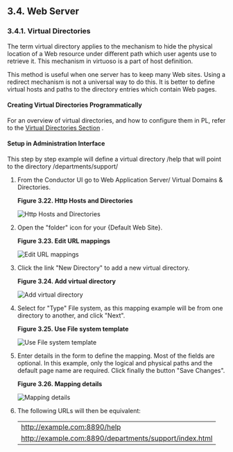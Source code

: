 <div id="qswebserver" class="section">

<div class="titlepage">

<div>

<div>

## 3.4. Web Server

</div>

</div>

</div>

<div id="qsvirtdir" class="section">

<div class="titlepage">

<div>

<div>

### 3.4.1. Virtual Directories

</div>

</div>

</div>

The term virtual directory applies to the mechanism to hide the physical
location of a Web resource under different path which user agents use to
retrieve it. This mechanism in virtuoso is a part of host definition.

This method is useful when one server has to keep many Web sites. Using
a redirect mechanism is not a universal way to do this. It is better to
define virtual hosts and paths to the directory entries which contain
Web pages.

<div id="qsvirtdirpl" class="section">

<div class="titlepage">

<div>

<div>

#### Creating Virtual Directories Programmatically

</div>

</div>

</div>

For an overview of virtual directories, and how to configure them in PL,
refer to the <a href="ch-webappdevelopment.html#virtdir" class="link"
title="14.1.2. Virtual Directories">Virtual Directories Section</a> .

</div>

<div id="qsvirtdirui" class="section">

<div class="titlepage">

<div>

<div>

#### Setup in Administration Interface

</div>

</div>

</div>

This step by step example will define a virtual directory /help that
will point to the directory /departments/support/

<div class="orderedlist">

1.  From the Conductor UI go to Web Application Server/ Virtual Domains
    & Directories.

    <div class="figure-float">

    <div id="virtdir1" class="figure">

    **Figure 3.22. Http Hosts and Directories**

    <div class="figure-contents">

    <div class="mediaobject">

    ![Http Hosts and Directories](images/ui/virtdir1.png)

    </div>

    </div>

    </div>

      

    </div>

2.  Open the "folder" icon for your {Default Web Site}.

    <div class="figure-float">

    <div id="virtdir2" class="figure">

    **Figure 3.23. Edit URL mappings**

    <div class="figure-contents">

    <div class="mediaobject">

    ![Edit URL mappings](images/ui/virtdir2.png)

    </div>

    </div>

    </div>

      

    </div>

3.  Click the link "New Directory" to add a new virtual directory.

    <div class="figure-float">

    <div id="virtdir3" class="figure">

    **Figure 3.24. Add virtual directory**

    <div class="figure-contents">

    <div class="mediaobject">

    ![Add virtual directory](images/ui/virtdir3.png)

    </div>

    </div>

    </div>

      

    </div>

4.  Select for "Type" File system, as this mapping example will be from
    one directory to another, and click "Next".

    <div class="figure-float">

    <div id="virtdir4" class="figure">

    **Figure 3.25. Use File system template**

    <div class="figure-contents">

    <div class="mediaobject">

    ![Use File system template](images/ui/virtdir4.png)

    </div>

    </div>

    </div>

      

    </div>

5.  Enter details in the form to define the mapping. Most of the fields
    are optional. In this example, only the logical and physical paths
    and the default page name are required. Click finally the button
    "Save Changes".

    <div class="figure-float">

    <div id="virtdir5" class="figure">

    **Figure 3.26. Mapping details**

    <div class="figure-contents">

    <div class="mediaobject">

    ![Mapping details](images/ui/virtdir5.png)

    </div>

    </div>

    </div>

      

    </div>

6.  The following URLs will then be equivalent:

    |                                                        |
    |--------------------------------------------------------|
    | http://example.com:8890/help                           |
    | http://example.com:8890/departments/support/index.html |

</div>

</div>

</div>

</div>
